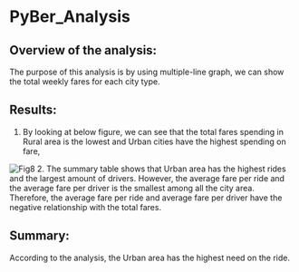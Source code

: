 # PyBer_Analysis
## Overview of the analysis:
The purpose of this analysis is by using multiple-line graph, we can show the total weekly fares for each city type.
## Results:
1. By looking at below figure, we can see that the total fares spending in Rural area is the lowest and Urban cities have the highest spending on fare,

![Fig8](https://user-images.githubusercontent.com/19679507/113095675-b90b7080-91a8-11eb-8e17-63ba27987a83.png)
2. The summary table shows that Urban area has the highest rides and the largest amount of drivers. However, the average fare per ride and the average fare per driver is the smallest among all the city area. Therefore, the average fare per ride and average fare per driver have the negative relationship with the total fares.
## Summary:
According to the analysis, the Urban area has the highest need on the ride.

